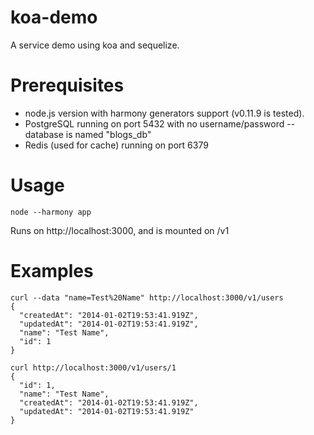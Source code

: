 koa-demo
========

A service demo using koa and sequelize.

Prerequisites
=======

- node.js version with harmony generators support (v0.11.9 is tested).
- PostgreSQL running on port 5432 with no username/password -- database is named "blogs_db"
- Redis (used for cache) running on port 6379

Usage
=======

    node --harmony app

Runs on http://localhost:3000, and is mounted on /v1

Examples
=======

    curl --data "name=Test%20Name" http://localhost:3000/v1/users
    {
      "createdAt": "2014-01-02T19:53:41.919Z",
      "updatedAt": "2014-01-02T19:53:41.919Z",
      "name": "Test Name",
      "id": 1
    }
    
    curl http://localhost:3000/v1/users/1
    {
      "id": 1,
      "name": "Test Name",
      "createdAt": "2014-01-02T19:53:41.919Z",
      "updatedAt": "2014-01-02T19:53:41.919Z"
    }